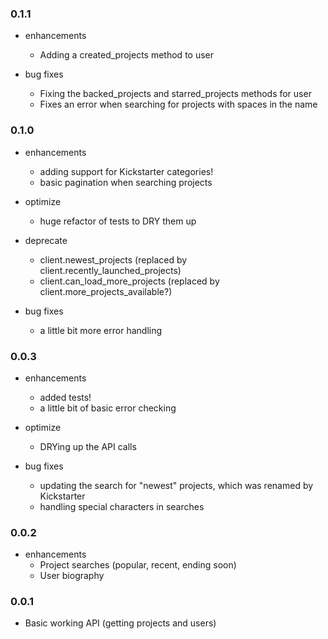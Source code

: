 ### 0.1.1
* enhancements
  * Adding a created_projects method to user

* bug fixes
  * Fixing the backed_projects and starred_projects methods for user
  * Fixes an error when searching for projects with spaces in the name

### 0.1.0

* enhancements
  * adding support for Kickstarter categories!
  * basic pagination when searching projects

* optimize
  * huge refactor of tests to DRY them up

* deprecate
  * client.newest_projects (replaced by client.recently_launched_projects)
  * client.can_load_more_projects (replaced by client.more_projects_available?)

* bug fixes
  * a little bit more error handling


### 0.0.3

* enhancements
  * added tests!
  * a little bit of basic error checking

* optimize
  * DRYing up the API calls

* bug fixes
  * updating the search for "newest" projects, which was renamed by Kickstarter
  * handling special characters in searches


### 0.0.2

* enhancements
  * Project searches (popular, recent, ending soon)
  * User biography


### 0.0.1

* Basic working API (getting projects and users)
